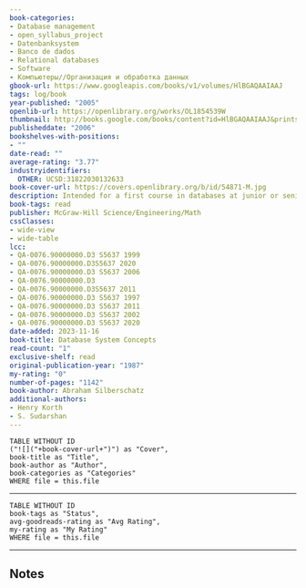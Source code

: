 ```yaml
---
book-categories:
- Database management
- open_syllabus_project
- Datenbanksystem
- Banco de dados
- Relational databases
- Software
- Компьютеры//Организация и обработка данных
gbook-url: https://www.googleapis.com/books/v1/volumes/HlBGAQAAIAAJ
tags: log/book
year-published: "2005"
openlib-url: https://openlibrary.org/works/OL1854539W
thumbnail: http://books.google.com/books/content?id=HlBGAQAAIAAJ&printsec=frontcover&img=1&zoom=1&source=gbs_api
publisheddate: "2006"
bookshelves-with-positions:
- ""
date-read: ""
average-rating: "3.77"
industryidentifiers:
  OTHER: UCSD:31822030132633
book-cover-url: https://covers.openlibrary.org/b/id/54871-M.jpg
description: Intended for a first course in databases at junior or senior undergraduate, or first year graduate level, this book provides extensive coverage of concepts, database system internals and tools and techniques.
book-tags: read
publisher: McGraw-Hill Science/Engineering/Math
cssClasses:
- wide-view
- wide-table
lcc:
- QA-0076.90000000.D3 S5637 1999
- QA-0076.90000000.D3S5637 2020
- QA-0076.90000000.D3 S5637 2006
- QA-0076.90000000.D3
- QA-0076.90000000.D3S5637 2011
- QA-0076.90000000.D3 S5637 1997
- QA-0076.90000000.D3 S5637 2011
- QA-0076.90000000.D3 S5637 2002
- QA-0076.90000000.D3 S5637 2020
date-added: 2023-11-16
book-title: Database System Concepts
read-count: "1"
exclusive-shelf: read
original-publication-year: "1987"
my-rating: "0"
number-of-pages: "1142"
book-author: Abraham Silberschatz
additional-authors:
- Henry Korth
- S. Sudarshan
---
```


```dataview
TABLE WITHOUT ID
("![]("+book-cover-url+")") as "Cover",
book-title as "Title",
book-author as "Author",
book-categories as "Categories"
WHERE file = this.file
```
---
```dataview
TABLE WITHOUT ID
book-tags as "Status",
avg-goodreads-rating as "Avg Rating",
my-rating as "My Rating"
WHERE file = this.file
```
---
## Notes



